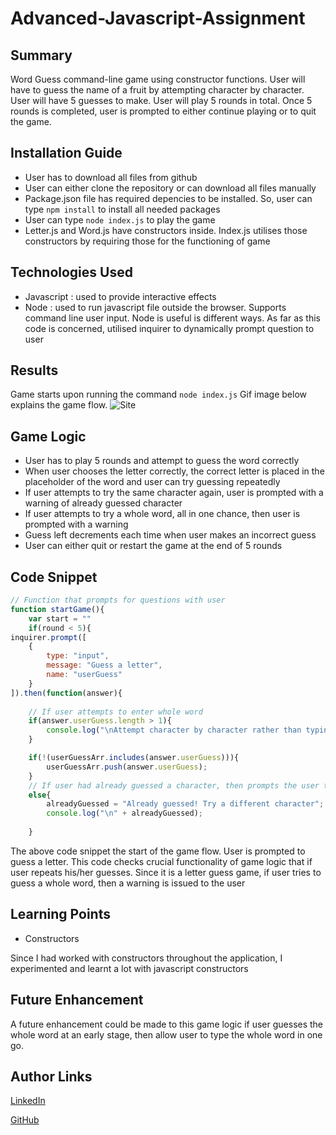 # Advanced-Javascript-Assignment

## Summary
Word Guess command-line game using constructor functions.
User will have to guess the name of a fruit by attempting character by character. User will have 5 guesses to make. User will play 5 rounds in total. Once 5 rounds is completed, user is prompted to either continue playing or to quit the game. 

## Installation Guide
* User has to download all files from github
* User can either clone the repository or can download all files manually
* Package.json file has required depencies to be installed. So, user can type `npm install` to install all needed packages
* User can type `node index.js` to play the game
* Letter.js and Word.js have constructors inside. Index.js utilises those constructors by requiring those for the functioning of game

## Technologies Used
- Javascript : used to provide interactive effects
- Node : used to run javascript file outside the browser. Supports command line user input. Node is useful is different ways. As
far as this code is concerned, utilised inquirer to dynamically prompt question to user

## Results
Game starts upon running the command `node index.js` Gif image below explains the game flow.
![Site](wordguess.gif)

## Game Logic
* User has to play 5 rounds and attempt to guess the word correctly
* When user chooses the letter correctly, the correct letter is placed in the placeholder of the word and user can try guessing repeatedly
* If user attempts to try the same character again, user is prompted with a warning of already guessed character
* If user attempts to try a whole word, all in one chance, then user is prompted with a warning
* Guess left decrements each time when user makes an incorrect guess
* User can either quit or restart the game at the end of 5 rounds

## Code Snippet
```Javascript
// Function that prompts for questions with user
function startGame(){
    var start = ""
    if(round < 5){
inquirer.prompt([
    {
        type: "input",
        message: "Guess a letter",
        name: "userGuess"
    }
]).then(function(answer){
    
    // If user attempts to enter whole word
    if(answer.userGuess.length > 1){
        console.log("\nAttempt character by character rather than typing the whole word !");
    }

    if(!(userGuessArr.includes(answer.userGuess))){
        userGuessArr.push(answer.userGuess);
    }
    // If user had already guessed a character, then prompts the user that letter was already guessed
    else{
        alreadyGuessed = "Already guessed! Try a different character";
        console.log("\n" + alreadyGuessed);
        
    }
```
The above code snippet the start of the game flow. User is prompted to guess a letter. This code checks crucial functionality of game logic 
that if user repeats his/her guesses. Since it is a letter guess game, if user tries to guess a whole word, then a warning is issued to the user

## Learning Points
- Constructors

Since I had worked with constructors throughout the application, I experimented and learnt a lot with javascript constructors

## Future Enhancement
A future enhancement could be made to this game logic if user guesses the whole word at an early stage, then allow user to type the whole word in one go.

## Author Links
[LinkedIn](https://www.linkedin.com/in/mahisha-gunasekaran-0a780a88/)

[GitHub](https://github.com/Mahi-Mani)
